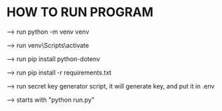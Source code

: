 # HOW TO RUN PROGRAM

--> run python -m venv venv

--> run venv\Scripts\activate

--> run pip install python-dotenv

--> run pip install -r requirements.txt

--> run secret key generator script, it will generate key, and put it in .env

--> starts with "python run.py"
